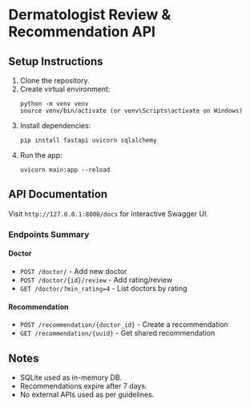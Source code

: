 # Dermatologist Review & Recommendation API

## Setup Instructions
1. Clone the repository.
2. Create virtual environment:
   ```
   python -m venv venv
   source venv/bin/activate (or venv\Scripts\activate on Windows)
   ```
3. Install dependencies:
   ```
   pip install fastapi uvicorn sqlalchemy
   ```
4. Run the app:
   ```
   uvicorn main:app --reload
   ```

## API Documentation
Visit `http://127.0.0.1:8000/docs` for interactive Swagger UI.

### Endpoints Summary

#### Doctor
- `POST /doctor/` - Add new doctor
- `POST /doctor/{id}/review` - Add rating/review
- `GET /doctor/?min_rating=4` - List doctors by rating

#### Recommendation
- `POST /recommendation/{doctor_id}` - Create a recommendation
- `GET /recommendation/{uuid}` - Get shared recommendation

## Notes
- SQLite used as in-memory DB.
- Recommendations expire after 7 days.
- No external APIs used as per guidelines.
